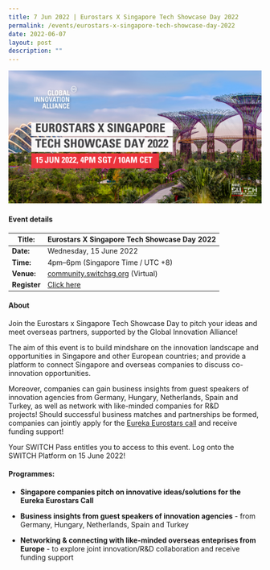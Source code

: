 ```yaml
---
title: 7 Jun 2022 | Eurostars X Singapore Tech Showcase Day 2022
permalink: /events/eurostars-x-singapore-tech-showcase-day-2022
date: 2022-06-07
layout: post
description: ""
---
```

![Eurostars X Singapore Tech Showcase Day](/images/Eurostars%20X%20Singapore%20Tech%20Showcase%20Day.png)
#### Event details


| **Title:** | Eurostars X Singapore Tech Showcase Day 2022 |
| -------- | -------- |
|**Date:** | Wednesday, 15 June 2022 
| **Time:**    | 4pm–6pm (Singapore Time / UTC +8) |
|**Venue:** | [community.switchsg.org](https://community.switchsg.org) (Virtual)
|**Register** | [Click here](https://forms.office.com/pages/responsepage.aspx?id=P_nIomsSlkWjYIlBqJhLCAjqHo9LqchBihN3-XiYSyBUNzBMRElENzZHNzNRNVlWUTlRRk9JMzBHTS4u&web=1&wdLOR=c4B7343F6-30C0-40FE-B24B-850E11156621)

#### About

Join the Eurostars x Singapore Tech Showcase Day to pitch your ideas and meet overseas partners, supported by the Global Innovation Alliance!

The aim of this event is to build mindshare on the innovation landscape and opportunities in Singapore and other European countries; and provide a platform to connect Singapore and overseas companies to discuss co-innovation opportunities. 

Moreover, companies can gain business insights from guest speakers of innovation agencies from Germany, Hungary, Netherlands, Spain and Turkey, as well as network with like-minded companies for R&D projects! Should successful business matches and partnerships be formed, companies can jointly apply for the [Eureka Eurostars call](https://www.enterprisesg.gov.sg/financial-assistance/grants/for-local-companies/international-co-innovation-programmes/eureka-network/eureka-eurostars) and receive funding support!

Your SWITCH Pass entitles you to access to this event. Log onto the SWITCH Platform on 15 June 2022!


#### Programmes:
* **Singapore companies pitch on innovative ideas/solutions for the Eureka Eurostars Call** 

* **Business insights from guest speakers of innovation agencies** - from Germany, Hungary, Netherlands, Spain and Turkey
* **Networking & connecting with like-minded overseas enteprises from Europe** - to explore joint innovation/R&D collaboration and receive funding support
